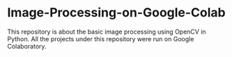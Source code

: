 # Image-Processing-on-Google-Colab
This repository is about the basic image processing using OpenCV in Python. All the projects under this repository were run on Google Colaboratory. 
